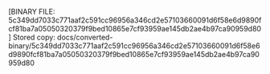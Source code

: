 [BINARY FILE: 5c349dd7033c771aaf2c591cc96956a346cd2e57103660091d6f58e6d9890fcf81ba7a05050320379f9bed10865e7cf93959ae145db2ae4b97ca90959d80]
Stored copy: docs/converted-binary/5c349dd7033c771aaf2c591cc96956a346cd2e57103660091d6f58e6d9890fcf81ba7a05050320379f9bed10865e7cf93959ae145db2ae4b97ca90959d80
